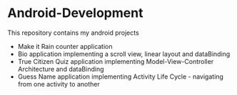 # Android-Development
This repository contains my android projects

- Make it Rain counter application
- Bio application implementing a scroll view, linear  layout and dataBinding
- True Citizen Quiz application implementing Model-View-Controller Architecture and dataBinding
- Guess Name application implementing Activity Life Cycle - navigating from one activity to another
